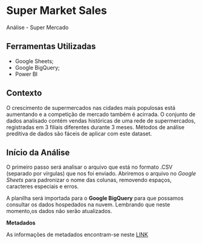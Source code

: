 # Super Market Sales
 Análise - Super Mercado

## Ferramentas Utilizadas

- Google Sheets;
- Google BigQuery;
- Power BI

## Contexto
O crescimento de supermercados nas cidades mais populosas está aumentando e a competição de mercado também é acirrada. 
O conjunto de dados analisado contém vendas históricas de uma rede de supermercados, registradas em 3 filiais diferentes durante 3 meses.
Métodos de análise preditiva de dados são fáceis de aplicar com este dataset.

## Início da Análise

O primeiro passo será analisar o arquivo que está no formato .CSV (separado por vírgulas) que nos foi enviado.
Abriremos o arquivo no *Google Sheets* para padronizar o nome das colunas, removendo espaços, caracteres especiais e erros.

A planilha será importada para o **Google BigQuery** para que possamos consultar os dados hospedados na nuvem.
Lembrando que neste momento,os dados não serão atualizados.

**Metadados**

As informações de metadados encontram-se neste [LINK](/Metadados.txt)
